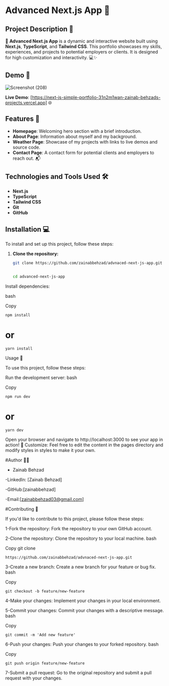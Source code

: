 # Advanced Next.js App 🚀

## Project Description 📝

🌟 **Advanced Next.js App** is a dynamic and interactive website built using **Next.js**, **TypeScript**, and **Tailwind CSS**. This portfolio showcases my skills, experiences, and projects to potential employers or clients. It is designed for high customization and interactivity. 💻✨

## Demo 📸

![Screenshot (208)](https://github.com/user-attachments/assets/cc3e61ea-10c3-4140-9afc-2bdc73844153)

**Live Demo**: [https://next-js-simple-portfolio-31n2m1wan-zainab-behzads-projects.vercel.app] 🌐

## Features 🎉

- **Homepage**: Welcoming hero section with a brief introduction.
- **About Page**: Information about myself and my background.
- **Weather Page**: Showcase of my projects with links to live demos and source code.
- **Contact Page**: A contact form for potential clients and employers to reach out. 📬

## Technologies and Tools Used 🛠️

- **Next.js**
- **TypeScript**
- **Tailwind CSS**
- **Git**
- **GitHub**

## Installation 💻

To install and set up this project, follow these steps:

1. **Clone the repository:**
   ```bash
   git clone https://github.com/zainabbehzad/advnaced-next-js-app.git


   cd advanced-next-js-app


Install dependencies:

bash

Copy


    npm install

# or

    yarn install


Usage 🎯


To use this project, follow these steps:

Run the development server:
bash

Copy

    npm run dev
    
# or

    yarn dev


Open your browser and navigate to http://localhost:3000 to see your app in action! 🚀
Customize: Feel free to edit the content in the pages directory and modify styles in styles to make it your own.


#Author 👩‍💻


- Zainab Behzad

-LinkedIn: [Zainab Behzad]

-GitHub:[zainabbehzad]

-Email:[zainabbehzad03@gmail.com]


#Contributing 🤝


If you'd like to contribute to this project, please follow these steps:

1-Fork the repository: Fork the repository to your own GitHub account.

2-Clone the repository: Clone the repository to your local machine.
bash

Copy
git clone

    https://github.com/zainabbehzad/advnaced-next-js-app.git

    
3-Create a new branch: Create a new branch for your feature or bug fix.
bash

Copy

    git checkout -b feature/new-feature
    
4-Make your changes: Implement your changes in your local environment.

5-Commit your changes: Commit your changes with a descriptive message.
bash

Copy

    git commit -m 'Add new feature'

    
6-Push your changes: Push your changes to your forked repository.
bash

Copy

    git push origin feature/new-feature


7-Submit a pull request: Go to the original repository and submit a pull request with your changes.
